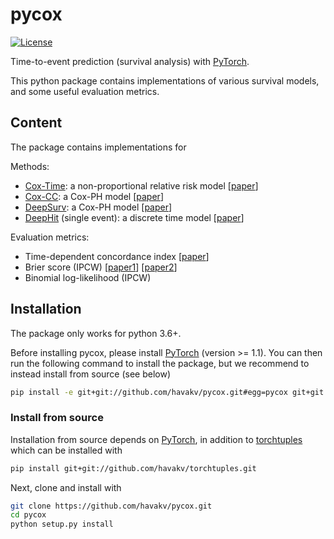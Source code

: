 # pycox

[![License](https://img.shields.io/badge/License-BSD%202--Clause-orange.svg)](https://github.com/havakv/pycox/blob/master/LICENSE)

Time-to-event prediction (survival analysis) with [PyTorch](https://pytorch.org).

This python package contains implementations of various survival models, and some useful evaluation metrics. 

## Content

The package contains implementations for 

Methods:
- [Cox-Time](https://github.com/havakv/pycox/blob/master/examples/cox_models_1_introduction.ipynb):  a non-proportional relative risk model \[[paper](https://arxiv.org/abs/1907.00825)\]
- [Cox-CC](https://github.com/havakv/pycox/blob/master/examples/cox_models_1_introduction.ipynb): a Cox-PH model \[[paper](https://arxiv.org/abs/1907.00825)\]
- [DeepSurv](https://github.com/havakv/pycox/blob/master/examples/cox_models_1_introduction.ipynb): a Cox-PH model \[[paper](https://doi.org/10.1186/s12874-018-0482-1)\]
- [DeepHit](https://github.com/havakv/pycox/blob/master/examples/deephit.ipynb) (single event): a discrete time model \[[paper](http://medianetlab.ee.ucla.edu/papers/AAAI_2018_DeepHit)\]

Evaluation metrics:
- Time-dependent concordance index \[[paper](https://doi.org/10.1002/sim.2427)\]
- Brier score (IPCW) \[[paper1](https://doi.org/10.1002/(SICI)1097-0258()18:17/18%3C2529::AID-SIM274%3E3.0.CO;2-5)\] \[[paper2](https://onlinelibrary.wiley.com/doi/abs/10.1002/bimj.200610301?sid=nlm%3Apubmed)\]
- Binomial log-likelihood (IPCW)



## Installation

The package only works for python 3.6+.

Before installing pycox, please install [PyTorch](https://pytorch.org/get-started/locally/) (version >= 1.1).
You can then run the following command to install the package, but we recommend to instead install from source (see below)
```sh
pip install -e git+git://github.com/havakv/pycox.git#egg=pycox git+git://github.com/havakv/torchtuples.git
```

### Install from source

Installation from source depends on [PyTorch](https://pytorch.org/get-started/locally/), in addition to [torchtuples](https://github.com/havakv/torchtuples) which can be installed with
```sh
pip install git+git://github.com/havakv/torchtuples.git
```
Next, clone and install with
```sh
git clone https://github.com/havakv/pycox.git
cd pycox
python setup.py install
```



